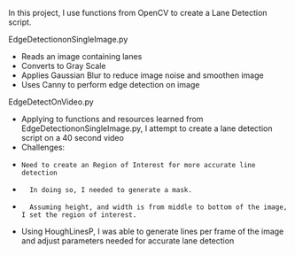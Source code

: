 In this project, I use functions from OpenCV to create a Lane Detection script.

EdgeDetectiononSingleImage.py
- Reads an image containing lanes
- Converts to Gray Scale
- Applies Gaussian Blur to reduce image noise and smoothen image
- Uses Canny to perform edge detection on image

EdgeDetectOnVideo.py
- Applying to functions and resources learned from EdgeDetectiononSingleImage.py, I attempt to create a lane detection script on a 40 second video
- Challenges:
-     Need to create an Region of Interest for more accurate line detection
-       In doing so, I needed to generate a mask.
-       Assuming height, and width is from middle to bottom of the image, I set the region of interest.
- Using HoughLinesP, I was able to generate lines per frame of the image and adjust parameters needed for accurate lane detection
  
